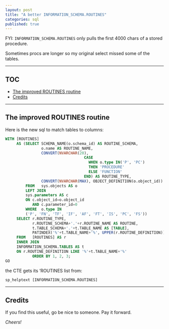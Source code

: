 ```yaml
---
layout: post
title: "A better INFORMATION_SCHEMA.ROUTINES"
categories: sql 
published: true
---
```


FYI: `INFORMATION_SCHEMA.ROUTINES` only pulls the first 4000 chars of a stored procedure.

Sometimes procs are longer so my original select missed some of the tables.

----------------------------------------

## TOC ##

+ [The improved ROUTINES routine](#The-improved-ROUTINES-routine)
+ [Credits](#Credits)

----------------------------------------

## The improved ROUTINES routine ##

Here is the new sql to match tables to columns:

```sql
WITH [ROUTINES]
     AS (SELECT SCHEMA_NAME(o.schema_id) AS ROUTINE_SCHEMA,
                o.name AS ROUTINE_NAME,
                CONVERT(NVARCHAR(20),
                                   CASE
                                     WHEN o.type IN('P', 'PC')
                                     THEN 'PROCEDURE'
                                     ELSE 'FUNCTION'
                                   END) AS ROUTINE_TYPE,
                CONVERT(NVARCHAR(MAX), OBJECT_DEFINITION(o.object_id)) AS ROUTINE_DEFINITION
         FROM   sys.objects AS o
         LEFT JOIN
         sys.parameters AS c
         ON c.object_id=o.object_id
            AND c.parameter_id=0
         WHERE  o.type IN
         ('P', 'FN', 'TF', 'IF', 'AF', 'FT', 'IS', 'PC', 'FS'))
     SELECT r.ROUTINE_TYPE,
            r.ROUTINE_SCHEMA+'.'+r.ROUTINE_NAME AS ROUTINE,
            t.TABLE_SCHEMA+'.'+t.TABLE_NAME AS [TABLE],
            PATINDEX('%'+t.TABLE_NAME+'%', UPPER(r.ROUTINE_DEFINITION))
     FROM   [ROUTINES] AS r
     INNER JOIN
     INFORMATION_SCHEMA.TABLES AS t
     ON r.ROUTINE_DEFINITION LIKE '%'+t.TABLE_NAME+'%'
            ORDER BY 1, 2, 3;
GO
```

the CTE gets its ‘ROUTINES list from:

```sql
sp_helptext [INFORMATION_SCHEMA.ROUTINES]
```

----------------------------------------

## Credits ##

If you find this useful, go be nice to someone. Pay it forward.

_Cheers!_
